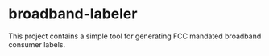 # broadband-labeler
This project contains a simple tool for generating FCC mandated broadband consumer labels.